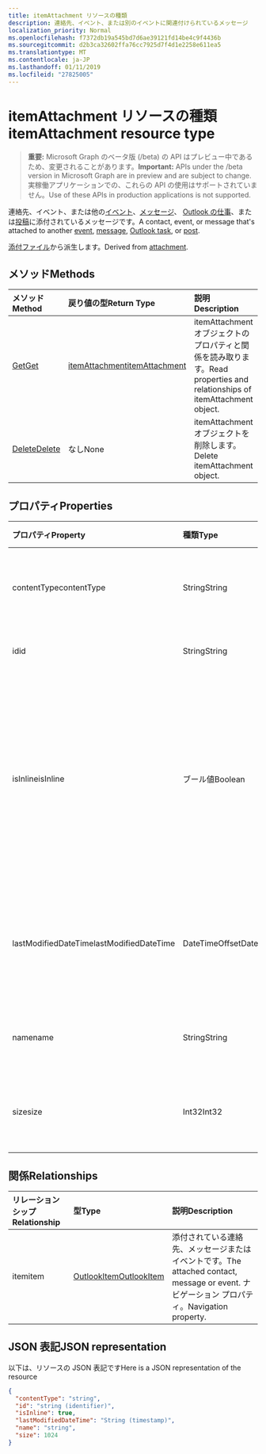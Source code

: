 ```yaml
---
title: itemAttachment リソースの種類
description: 連絡先、イベント、または別のイベントに関連付けられているメッセージ
localization_priority: Normal
ms.openlocfilehash: f7372db19a545bd7d6ae39121fd14be4c9f4436b
ms.sourcegitcommit: d2b3ca32602ffa76cc7925d7f4d1e2258e611ea5
ms.translationtype: MT
ms.contentlocale: ja-JP
ms.lasthandoff: 01/11/2019
ms.locfileid: "27825005"
---
```

# <a name="itemattachment-resource-type"></a><span data-ttu-id="fad2f-103">itemAttachment リソースの種類</span><span class="sxs-lookup"><span data-stu-id="fad2f-103">itemAttachment resource type</span></span>

> <span data-ttu-id="fad2f-104">**重要:** Microsoft Graph のベータ版 (/beta) の API はプレビュー中であるため、変更されることがあります。</span><span class="sxs-lookup"><span data-stu-id="fad2f-104">**Important:** APIs under the /beta version in Microsoft Graph are in preview and are subject to change.</span></span> <span data-ttu-id="fad2f-105">実稼働アプリケーションでの、これらの API の使用はサポートされていません。</span><span class="sxs-lookup"><span data-stu-id="fad2f-105">Use of these APIs in production applications is not supported.</span></span>

<span data-ttu-id="fad2f-106">連絡先、イベント、または他の[イベント](../resources/event.md)、[メッセージ](../resources/message.md)、 [Outlook の仕事](../resources/outlooktask.md)、または[投稿](../resources/post.md)に添付されているメッセージです。</span><span class="sxs-lookup"><span data-stu-id="fad2f-106">A contact, event, or message that's attached to another [event](../resources/event.md), [message](../resources/message.md), [Outlook task](../resources/outlooktask.md), or [post](../resources/post.md).</span></span>  

<span data-ttu-id="fad2f-107">[添付ファイル](attachment.md)から派生します。</span><span class="sxs-lookup"><span data-stu-id="fad2f-107">Derived from [attachment](attachment.md).</span></span>

## <a name="methods"></a><span data-ttu-id="fad2f-108">メソッド</span><span class="sxs-lookup"><span data-stu-id="fad2f-108">Methods</span></span>

| <span data-ttu-id="fad2f-109">メソッド</span><span class="sxs-lookup"><span data-stu-id="fad2f-109">Method</span></span>       | <span data-ttu-id="fad2f-110">戻り値の型</span><span class="sxs-lookup"><span data-stu-id="fad2f-110">Return Type</span></span>  |<span data-ttu-id="fad2f-111">説明</span><span class="sxs-lookup"><span data-stu-id="fad2f-111">Description</span></span>|
|:---------------|:--------|:----------|
|[<span data-ttu-id="fad2f-112">Get</span><span class="sxs-lookup"><span data-stu-id="fad2f-112">Get</span></span>](../api/attachment-get.md) | [<span data-ttu-id="fad2f-113">itemAttachment</span><span class="sxs-lookup"><span data-stu-id="fad2f-113">itemAttachment</span></span>](itemattachment.md) |<span data-ttu-id="fad2f-114">itemAttachment オブジェクトのプロパティと関係を読み取ります。</span><span class="sxs-lookup"><span data-stu-id="fad2f-114">Read properties and relationships of itemAttachment object.</span></span>|
|[<span data-ttu-id="fad2f-115">Delete</span><span class="sxs-lookup"><span data-stu-id="fad2f-115">Delete</span></span>](../api/attachment-delete.md) | <span data-ttu-id="fad2f-116">なし</span><span class="sxs-lookup"><span data-stu-id="fad2f-116">None</span></span> |<span data-ttu-id="fad2f-117">itemAttachment オブジェクトを削除します。</span><span class="sxs-lookup"><span data-stu-id="fad2f-117">Delete itemAttachment object.</span></span> |

## <a name="properties"></a><span data-ttu-id="fad2f-118">プロパティ</span><span class="sxs-lookup"><span data-stu-id="fad2f-118">Properties</span></span>
| <span data-ttu-id="fad2f-119">プロパティ</span><span class="sxs-lookup"><span data-stu-id="fad2f-119">Property</span></span>     | <span data-ttu-id="fad2f-120">種類</span><span class="sxs-lookup"><span data-stu-id="fad2f-120">Type</span></span>   |<span data-ttu-id="fad2f-121">説明</span><span class="sxs-lookup"><span data-stu-id="fad2f-121">Description</span></span>|
|:---------------|:--------|:----------|
|<span data-ttu-id="fad2f-122">contentType</span><span class="sxs-lookup"><span data-stu-id="fad2f-122">contentType</span></span>|<span data-ttu-id="fad2f-123">String</span><span class="sxs-lookup"><span data-stu-id="fad2f-123">String</span></span>|<span data-ttu-id="fad2f-124">添付ファイルのコンテンツ タイプ。</span><span class="sxs-lookup"><span data-stu-id="fad2f-124">The content type of the attachment.</span></span>|
|<span data-ttu-id="fad2f-125">id</span><span class="sxs-lookup"><span data-stu-id="fad2f-125">id</span></span>|<span data-ttu-id="fad2f-126">String</span><span class="sxs-lookup"><span data-stu-id="fad2f-126">String</span></span>| <span data-ttu-id="fad2f-127">添付ファイル ID。</span><span class="sxs-lookup"><span data-stu-id="fad2f-127">The attachment ID.</span></span>|
|<span data-ttu-id="fad2f-128">isInline</span><span class="sxs-lookup"><span data-stu-id="fad2f-128">isInline</span></span>|<span data-ttu-id="fad2f-129">ブール値</span><span class="sxs-lookup"><span data-stu-id="fad2f-129">Boolean</span></span>|<span data-ttu-id="fad2f-130">添付ファイルがインライン (アイテムの本文に埋め込まれた画像など) の場合に、true に設定します。</span><span class="sxs-lookup"><span data-stu-id="fad2f-130">Set to true if the attachment is inline, such as an embedded image within the body of the item.</span></span>|
|<span data-ttu-id="fad2f-131">lastModifiedDateTime</span><span class="sxs-lookup"><span data-stu-id="fad2f-131">lastModifiedDateTime</span></span>|<span data-ttu-id="fad2f-132">DateTimeOffset</span><span class="sxs-lookup"><span data-stu-id="fad2f-132">DateTimeOffset</span></span>|<span data-ttu-id="fad2f-133">添付ファイルが変更された最後の日時です。</span><span class="sxs-lookup"><span data-stu-id="fad2f-133">The last time and date that the attachment was modified.</span></span>|
|<span data-ttu-id="fad2f-134">name</span><span class="sxs-lookup"><span data-stu-id="fad2f-134">name</span></span>|<span data-ttu-id="fad2f-135">String</span><span class="sxs-lookup"><span data-stu-id="fad2f-135">String</span></span>|<span data-ttu-id="fad2f-136">添付ファイルの表示名。</span><span class="sxs-lookup"><span data-stu-id="fad2f-136">The display name of the attachment.</span></span>|
|<span data-ttu-id="fad2f-137">size</span><span class="sxs-lookup"><span data-stu-id="fad2f-137">size</span></span>|<span data-ttu-id="fad2f-138">Int32</span><span class="sxs-lookup"><span data-stu-id="fad2f-138">Int32</span></span>|<span data-ttu-id="fad2f-139">添付ファイルのバイト単位のサイズ。</span><span class="sxs-lookup"><span data-stu-id="fad2f-139">The size in bytes of the attachment.</span></span>|

## <a name="relationships"></a><span data-ttu-id="fad2f-140">関係</span><span class="sxs-lookup"><span data-stu-id="fad2f-140">Relationships</span></span>
| <span data-ttu-id="fad2f-141">リレーションシップ</span><span class="sxs-lookup"><span data-stu-id="fad2f-141">Relationship</span></span> | <span data-ttu-id="fad2f-142">型</span><span class="sxs-lookup"><span data-stu-id="fad2f-142">Type</span></span>   |<span data-ttu-id="fad2f-143">説明</span><span class="sxs-lookup"><span data-stu-id="fad2f-143">Description</span></span>|
|:---------------|:--------|:----------|
|<span data-ttu-id="fad2f-144">item</span><span class="sxs-lookup"><span data-stu-id="fad2f-144">item</span></span>|[<span data-ttu-id="fad2f-145">OutlookItem</span><span class="sxs-lookup"><span data-stu-id="fad2f-145">OutlookItem</span></span>](outlookitem.md)|<span data-ttu-id="fad2f-146">添付されている連絡先、メッセージまたはイベントです。</span><span class="sxs-lookup"><span data-stu-id="fad2f-146">The attached contact, message or event.</span></span> <span data-ttu-id="fad2f-147">ナビゲーション プロパティ。</span><span class="sxs-lookup"><span data-stu-id="fad2f-147">Navigation property.</span></span>|

## <a name="json-representation"></a><span data-ttu-id="fad2f-148">JSON 表記</span><span class="sxs-lookup"><span data-stu-id="fad2f-148">JSON representation</span></span>

<span data-ttu-id="fad2f-149">以下は、リソースの JSON 表記です</span><span class="sxs-lookup"><span data-stu-id="fad2f-149">Here is a JSON representation of the resource</span></span>

<!-- {
  "blockType": "resource",
  "optionalProperties": [
    "item"
  ],
  "@odata.type": "microsoft.graph.itemAttachment"
}-->

```json
{
  "contentType": "string",
  "id": "string (identifier)",
  "isInline": true,
  "lastModifiedDateTime": "String (timestamp)",
  "name": "string",
  "size": 1024
}

```
<!-- uuid: 8fcb5dbc-d5aa-4681-8e31-b001d5168d79
2015-10-25 14:57:30 UTC -->
<!-- {
  "type": "#page.annotation",
  "description": "itemAttachment resource",
  "keywords": "",
  "section": "documentation",
  "tocPath": ""
}-->
